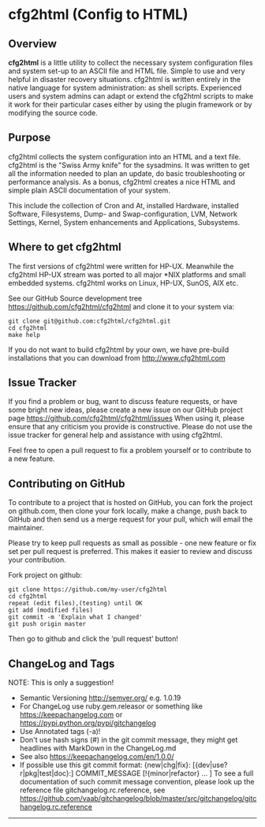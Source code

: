 # cfg2html (Config to HTML)

## Overview

**cfg2html** is a little utility to collect the necessary system configuration files and system set-up to an ASCII file and HTML file. Simple to use and very helpful in disaster recovery situations. cfg2html is written entirely in the native language for system administration: as shell scripts. Experienced users and system admins can adapt or extend the cfg2html scripts to make it work for their particular cases either by using the plugin framework or by modifying the source code.

## Purpose

cfg2html collects the system configuration into an HTML and a text file. cfg2html is the "Swiss Army knife" for the sysadmins. It was written to get all the information needed to plan an update, do basic troubleshooting or performance analysis. As a bonus, cfg2html creates a nice HTML and simple plain ASCII documentation of your system.

This include the collection of Cron and At, installed Hardware, installed Software, Filesystems, Dump- and Swap-configuration, LVM, Network Settings, Kernel, System enhancements and Applications, Subsystems.

## Where to get cfg2html

The first versions of cfg2html were written for HP-UX. Meanwhile the cfg2html HP-UX stream was ported to all major *NIX platforms and small embedded systems. cfg2html works on Linux, HP-UX, SunOS, AIX etc.

See our GitHub Source development tree <https://github.com/cfg2html/cfg2html> and clone it to your system via:

    git clone git@github.com:cfg2html/cfg2html.git
    cd cfg2html
    make help

If you do not want to build cfg2html by your own, we have pre-build installations that you can download from <http://www.cfg2html.com>

## Issue Tracker

If you find a problem or bug, want to discuss feature requests, or have some bright new ideas, please create a new issue on our GitHub project page <https://github.com/cfg2html/cfg2html/issues>
When using it, please ensure that any criticism you provide is constructive. Please do not use the issue tracker for general help and assistance with using cfg2html.

Feel free to open a pull request to fix a problem yourself or to contribute to a new feature.

## Contributing on GitHub

To contribute to a project that is hosted on GitHub, you can fork the project on github.com, then clone your fork locally, make a change, push back to GitHub and then send us a merge request for your pull, which will email the maintainer.

Please try to keep pull requests as small as possible - one new feature or fix set per pull request is preferred. This makes it easier to review and discuss your contribution.

Fork project on github:

    git clone https://github.com/my-user/cfg2html
    cd cfg2html
    repeat (edit files),(testing) until OK
    git add (modified files)
    git commit -m 'Explain what I changed'
    git push origin master

Then go to github and click the ‘pull request’ button!

## ChangeLog and Tags

NOTE: This is only a suggestion!

- Semantic Versioning <http://semver.org/> e.g. 1.0.19
- For ChangeLog use ruby.gem.releasor or something like <https://keepachangelog.com> or <https://pypi.python.org/pypi/gitchangelog>
- Use Annotated tags (-a)!
- Don't use hash signs (#) in the git commit message, they might get headlines with MarkDown in the ChangeLog.md
- See also <https://keepachangelog.com/en/1.0.0/>
- If possible use this git commit format:
    {new|chg|fix}: [{dev|use?r|pkg|test|doc}:] COMMIT_MESSAGE [!{minor|refactor} ... ]
    To see a full documentation of such commit message convention, please look up the reference file gitchangelog.rc.reference, see <https://github.com/vaab/gitchangelog/blob/master/src/gitchangelog/gitchangelog.rc.reference>

----
<!--  $Id: README.md,v 6.13 2022/12/28 16:02:24 ralph Exp $ -->

<!-- Atom:set encoding=utf8 lineEnding=unix grammar=md tabLength=4 useSoftTabs: -->
<!-- vim:set fileencoding=utf8 fileformat=unix filetype=md tabstop=4 expandtab: -->

